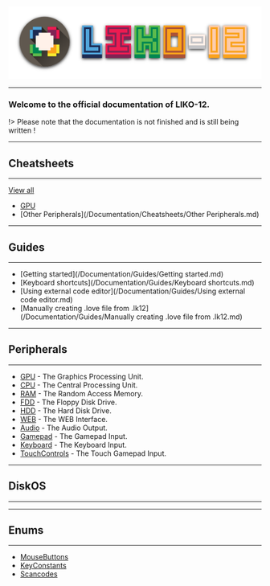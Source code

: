 ![LIKO-12's Header Image](../_media/Header_Logo.png)

---

### Welcome to the official documentation of LIKO-12.

!> Please note that the documentation is not finished and is still being written !

---
## Cheatsheets
---

[View all](/Documentation/Cheatsheets/)

* [GPU](/Documentation/Cheatsheets/GPU.md)
* [Other Peripherals](/Documentation/Cheatsheets/Other Peripherals.md)

---
## Guides
---

* [Getting started](/Documentation/Guides/Getting started.md)
* [Keyboard shortcuts](/Documentation/Guides/Keyboard shortcuts.md)
* [Using external code editor](/Documentation/Guides/Using external code editor.md)
* [Manually creating .love file from .lk12](/Documentation/Guides/Manually creating .love file from .lk12.md)

---
## Peripherals
---

* [GPU](/Documentation/Peripherals/GPU/) - The Graphics Processing Unit.
* [CPU](/Documentation/Peripherals/CPU/) - The Central Processing Unit.
* [RAM](/Documentation/Peripherals/RAM/) - The Random Access Memory.
* [FDD](/Documentation/Peripherals/FDD/) - The Floppy Disk Drive.
* [HDD](/Documentation/Peripherals/HDD/) - The Hard Disk Drive.
* [WEB](/Documentation/Peripherals/WEB/) - The WEB Interface.
* [Audio](/Documentation/Peripherals/Audio/) - The Audio Output.
* [Gamepad](/Documentation/Peripherals/Gamepad/) - The Gamepad Input.
* [Keyboard](/Documentation/Peripherals/Keyboard/) - The Keyboard Input.
* [TouchControls](/Documentation/Peripherals/TouchControls/) - The Touch Gamepad Input.

---
## DiskOS
---

---
## Enums
---

* [MouseButtons](/Documentation/Enums/MouseButtons.md)
* [KeyConstants](/Documentation/Enums/KeyConstants.md)
* [Scancodes](/Documentation/Enums/Scancodes.md)